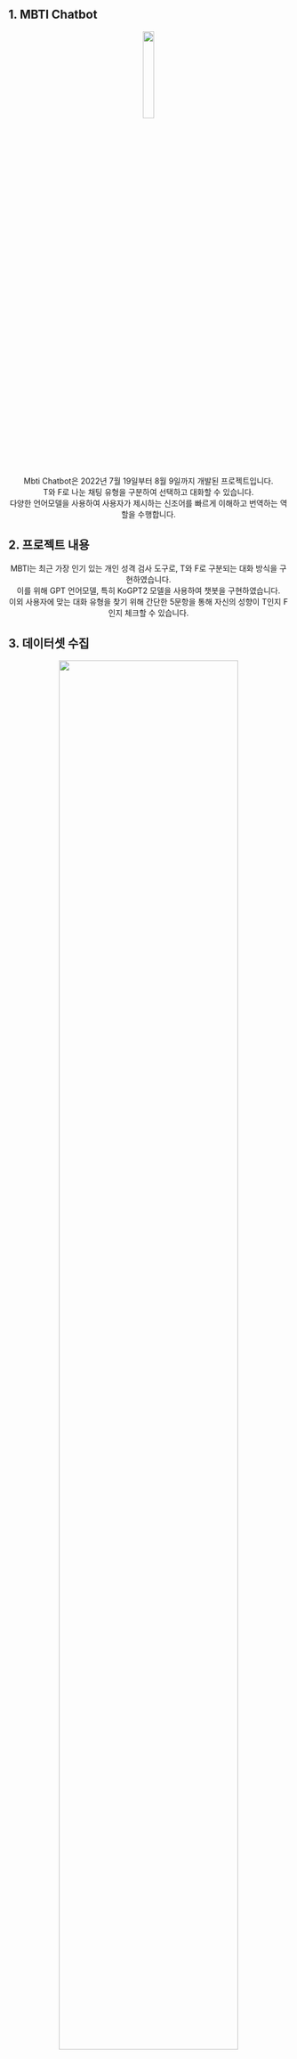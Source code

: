 ## 1. MBTI Chatbot
<div align="center">
  <img width="20%" height="20%" src="https://github.com/JinYeong95/mbtichat/assets/117560090/ebb74f2a-670d-48a0-90b1-a255f4dc8a30"/>
<br>
<br>
Mbti Chatbot은 2022년 7월 19일부터 8월 9일까지 개발된 프로젝트입니다.<br>
T와 F로 나눈 채팅 유형을 구분하여 선택하고 대화할 수 있습니다.<br>
다양한 언어모델을 사용하여 사용자가 제시하는 신조어를 빠르게 이해하고 번역하는 역할을 수행합니다.<br>
</div>

## 2. 프로젝트 내용
<div align="center">
MBTI는 최근 가장 인기 있는 개인 성격 검사 도구로, T와 F로 구분되는 대화 방식을 구현하였습니다.<br>
이를 위해 GPT 언어모델, 특히 KoGPT2 모델을 사용하여 챗봇을 구현하였습니다.<br>
이외 사용자에 맞는 대화 유형을 찾기 위해 간단한 5문항을 통해 자신의 성향이 T인지 F인지 체크할 수 있습니다.<br>
</div>

## 3. 데이터셋 수집
<div align="center">
  <img width="80%" height="80%" src="https://github.com/JinYeong95/mbtichat/assets/117560090/2b3e8801-8977-42fa-8bbb-22baf17fabb0"/>
<br>
  1. 모두의 말뭉치 데이터셋에서 주제별 텍스트 일상 대화 데이터를 활용하였습니다.<br>
  2. 단, 여기서 카카오톡 데이터만 활용하였습니다.<br>
  3. 그 외에는 해당 팀원들과 해당 문항을 만들고 T,F 문항 1850개를 만들어 사용하였습니다.<br>
</div>

## 4. 사용 방법

1. 해당 파일을 다운 받습니다.(너무 용량이 커서, 구글드라이브로 대체합니다)
   * [구글드라이브](https://drive.google.com/file/d/1_UiK4ecqCnUxKZjutgTDR64VMp3BYnLR/view)
3. (Visual studio code 기준) 해당 파일을 압축을 해제하여 파일을 visual code studio 위에 놓습니다.
4. !pip install fastapi 'uvicorn[standard]' 를 입력하여 pip를 설치합니다.
5. uvicorn main:app --reload 를 입력하여 실행시킵니다.
6. Uvicorn running on http://127.0.0.1:8000 이라는 문구가 뜰텐데, http://127.0.0.1:8000 를 크롬 등 인터넷을 가동시키는 곳에 주소를 복사하여 입력합니다.
7. F12를 눌러 핸드폰 화면 크기로 전환하고, 사용하시면 됩니다!(T, F, 간단 테스트하기)

## 5. 작동 예시
<div align="center">
  <img width="40%" height="20%" src="https://github.com/JinYeong95/mbtichat/assets/117560090/38814317-4968-452f-a333-74a3ee343724"/>
  <img width="40%" height="20%" src="https://github.com/JinYeong95/mbtichat/assets/117560090/3e17e58e-b63b-4c55-8ce0-a5cbb7f90863"/>
</div>

## 6. STACKS
<div align="center">
  <img src="https://img.shields.io/badge/googlecolab-F9AB00?style=for-the-badge&logo=googlecolab&logoColor=white">
  <img src="https://img.shields.io/badge/jupyter-F37626?style=for-the-badge&logo=jupyter&logoColor=white">
  <img src="https://img.shields.io/badge/pycharm-000000?style=for-the-badge&logo=pycharm&logoColor=white">
  <img src="https://img.shields.io/badge/Postman-FF6C37?style=for-the-badge&logo=postman&logoColor=white">
  
  <br>
  <img src="https://img.shields.io/badge/html5-E34F26?style=for-the-badge&logo=html5&logoColor=white">
  <img src="https://img.shields.io/badge/css-1572B6?style=for-the-badge&logo=css3&logoColor=white">
  <img src="https://img.shields.io/badge/javascript-F7DF1E?style=for-the-badge&logo=javascript&logoColor=black">
  <br>
  
  <img src="https://img.shields.io/badge/git-F05032?style=for-the-badge&logo=git&logoColor=white">
  <img src="https://img.shields.io/badge/github-181717?style=for-the-badge&logo=github&logoColor=white">
  <img src="https://img.shields.io/badge/slack-4A154B?style=for-the-badge&logo=slack&logoColor=white">
  <img src="https://img.shields.io/badge/fastapi-009608?style=for-the-badge&logo=fastapi&logoColor=white">
  <br>

</div>
